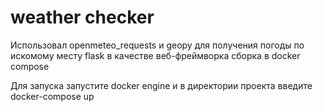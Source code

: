 # weather checker
 
Использовал openmeteo_requests и geopy для получения погоды по искомому месту
flask в качестве веб-фреймворка
сборка в docker compose

Для запуска запустите docker engine и в директории проекта введите docker-compose up
